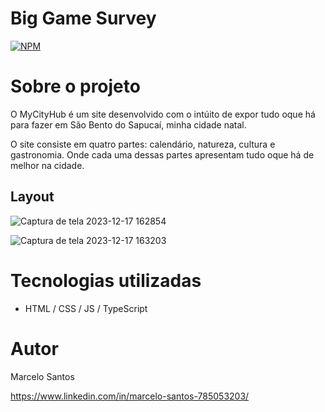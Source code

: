 # Big Game Survey 
[![NPM](https://img.shields.io/npm/l/react)]([https://github.com/devsuperior/sds1-wmazoni/blob/master/LICENSE](https://github.com/MRC888/MyCityHub1/blob/main/LICENSE)) 

# Sobre o projeto

O MyCityHub é um site desenvolvido com o intúito de expor tudo oque há para fazer em São Bento do Sapucaí, minha cidade natal.

O site consiste em quatro partes: calendário, natureza, cultura e gastronomia. Onde cada uma dessas partes apresentam tudo oque há de melhor na cidade.

## Layout 
![Captura de tela 2023-12-17 162854](https://github.com/MRC888/MyCityHub1/assets/117279769/a6ba40dd-5df2-481b-a853-b70775e05597)


![Captura de tela 2023-12-17 163203](https://github.com/MRC888/MyCityHub1/assets/117279769/f185d754-e66e-42a4-a764-6575e56ffcb7)

# Tecnologias utilizadas

- HTML / CSS / JS / TypeScript

# Autor

Marcelo Santos 

https://www.linkedin.com/in/marcelo-santos-785053203/
